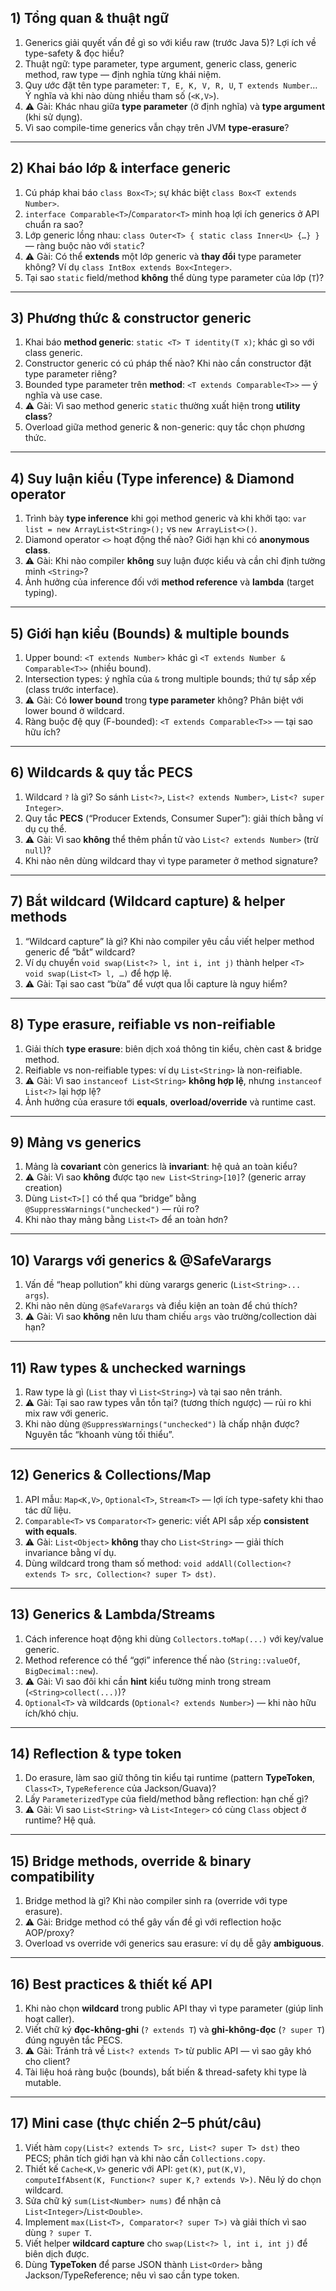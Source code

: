 ## 1) Tổng quan & thuật ngữ

1. Generics giải quyết vấn đề gì so với kiểu raw (trước Java 5)? Lợi ích về type-safety & đọc hiểu?
2. Thuật ngữ: type parameter, type argument, generic class, generic method, raw type — định nghĩa từng khái niệm.
3. Quy ước đặt tên type parameter: `T, E, K, V, R, U`, `T extends Number`… Ý nghĩa và khi nào dùng nhiều tham số (`<K,V>`).
4. ⚠️ Gài: Khác nhau giữa **type parameter** (ở định nghĩa) và **type argument** (khi sử dụng).
5. Vì sao compile-time generics vẫn chạy trên JVM **type-erasure**?

---

## 2) Khai báo lớp & interface generic

1. Cú pháp khai báo `class Box<T>`; sự khác biệt `class Box<T extends Number>`.
2. `interface Comparable<T>`/`Comparator<T>` minh hoạ lợi ích generics ở API chuẩn ra sao?
3. Lớp generic lồng nhau: `class Outer<T> { static class Inner<U> {…} }` — ràng buộc nào với `static`?
4. ⚠️ Gài: Có thể **extends** một lớp generic và **thay đổi** type parameter không? Ví dụ `class IntBox extends Box<Integer>`.
5. Tại sao `static` field/method **không** thể dùng type parameter của lớp (`T`)?

---

## 3) Phương thức & constructor generic

1. Khai báo **method generic**: `static <T> T identity(T x)`; khác gì so với class generic.
2. Constructor generic có cú pháp thế nào? Khi nào cần constructor đặt type parameter riêng?
3. Bounded type parameter trên **method**: `<T extends Comparable<T>>` — ý nghĩa và use case.
4. ⚠️ Gài: Vì sao method generic `static` thường xuất hiện trong **utility class**?
5. Overload giữa method generic & non-generic: quy tắc chọn phương thức.

---

## 4) Suy luận kiểu (Type inference) & Diamond operator

1. Trình bày **type inference** khi gọi method generic và khi khởi tạo: `var list = new ArrayList<String>();` vs `new ArrayList<>()`.
2. Diamond operator `<>` hoạt động thế nào? Giới hạn khi có **anonymous class**.
3. ⚠️ Gài: Khi nào compiler **không** suy luận được kiểu và cần chỉ định tường minh `<String>`?
4. Ảnh hưởng của inference đối với **method reference** và **lambda** (target typing).

---

## 5) Giới hạn kiểu (Bounds) & multiple bounds

1. Upper bound: `<T extends Number>` khác gì `<T extends Number & Comparable<T>>` (nhiều bound).
2. Intersection types: ý nghĩa của `&` trong multiple bounds; thứ tự sắp xếp (class trước interface).
3. ⚠️ Gài: Có **lower bound** trong **type parameter** không? Phân biệt với lower bound ở wildcard.
4. Ràng buộc đệ quy (F-bounded): `<T extends Comparable<T>>` — tại sao hữu ích?

---

## 6) Wildcards & quy tắc PECS

1. Wildcard `?` là gì? So sánh `List<?>`, `List<? extends Number>`, `List<? super Integer>`.
2. Quy tắc **PECS** (“Producer Extends, Consumer Super”): giải thích bằng ví dụ cụ thể.
3. ⚠️ Gài: Vì sao **không** thể thêm phần tử vào `List<? extends Number>` (trừ `null`)?
4. Khi nào nên dùng wildcard thay vì type parameter ở method signature?

---

## 7) Bắt wildcard (Wildcard capture) & helper methods

1. “Wildcard capture” là gì? Khi nào compiler yêu cầu viết helper method generic để “bắt” wildcard?
2. Ví dụ chuyển `void swap(List<?> l, int i, int j)` thành helper `<T> void swap(List<T> l, …)` để hợp lệ.
3. ⚠️ Gài: Tại sao cast “bừa” để vượt qua lỗi capture là nguy hiểm?

---

## 8) Type erasure, reifiable vs non-reifiable

1. Giải thích **type erasure**: biên dịch xoá thông tin kiểu, chèn cast & bridge method.
2. Reifiable vs non-reifiable types: ví dụ `List<String>` là non-reifiable.
3. ⚠️ Gài: Vì sao `instanceof List<String>` **không hợp lệ**, nhưng `instanceof List<?>` lại hợp lệ?
4. Ảnh hưởng của erasure tới **equals**, **overload/override** và runtime cast.

---

## 9) Mảng vs generics

1. Mảng là **covariant** còn generics là **invariant**: hệ quả an toàn kiểu?
2. ⚠️ Gài: Vì sao **không** được tạo `new List<String>[10]`? (generic array creation)
3. Dùng `List<T>[]` có thể qua “bridge” bằng `@SuppressWarnings("unchecked")` — rủi ro?
4. Khi nào thay mảng bằng `List<T>` để an toàn hơn?

---

## 10) Varargs với generics & @SafeVarargs

1. Vấn đề “heap pollution” khi dùng varargs generic (`List<String>... args`).
2. Khi nào nên dùng `@SafeVarargs` và điều kiện an toàn để chú thích?
3. ⚠️ Gài: Vì sao **không** nên lưu tham chiếu `args` vào trường/collection dài hạn?

---

## 11) Raw types & unchecked warnings

1. Raw type là gì (`List` thay vì `List<String>`) và tại sao nên tránh.
2. ⚠️ Gài: Tại sao raw types vẫn tồn tại? (tương thích ngược) — rủi ro khi mix raw với generic.
3. Khi nào dùng `@SuppressWarnings("unchecked")` là chấp nhận được? Nguyên tắc “khoanh vùng tối thiểu”.

---

## 12) Generics & Collections/Map

1. API mẫu: `Map<K,V>`, `Optional<T>`, `Stream<T>` — lợi ích type-safety khi thao tác dữ liệu.
2. `Comparable<T>` vs `Comparator<T>` generic: viết API sắp xếp **consistent with equals**.
3. ⚠️ Gài: `List<Object>` **không** thay cho `List<String>` — giải thích invariance bằng ví dụ.
4. Dùng wildcard trong tham số method: `void addAll(Collection<? extends T> src, Collection<? super T> dst)`.

---

## 13) Generics & Lambda/Streams

1. Cách inference hoạt động khi dùng `Collectors.toMap(...)` với key/value generic.
2. Method reference có thể “gợi” inference thế nào (`String::valueOf`, `BigDecimal::new`).
3. ⚠️ Gài: Vì sao đôi khi cần **hint** kiểu tường minh trong stream (`<String>collect(...)`)?
4. `Optional<T>` và wildcards (`Optional<? extends Number>`) — khi nào hữu ích/khó chịu.

---

## 14) Reflection & type token

1. Do erasure, làm sao giữ thông tin kiểu tại runtime (pattern **TypeToken**, `Class<T>`, `TypeReference` của Jackson/Guava)?
2. Lấy `ParameterizedType` của field/method bằng reflection: hạn chế gì?
3. ⚠️ Gài: Vì sao `List<String>` và `List<Integer>` có cùng `Class` object ở runtime? Hệ quả.

---

## 15) Bridge methods, override & binary compatibility

1. Bridge method là gì? Khi nào compiler sinh ra (override với type erasure).
2. ⚠️ Gài: Bridge method có thể gây vấn đề gì với reflection hoặc AOP/proxy?
3. Overload vs override với generics sau erasure: ví dụ dễ gây **ambiguous**.

---

## 16) Best practices & thiết kế API

1. Khi nào chọn **wildcard** trong public API thay vì type parameter (giúp linh hoạt caller).
2. Viết chữ ký **đọc-không-ghi** (`? extends T`) và **ghi-không-đọc** (`? super T`) đúng nguyên tắc PECS.
3. ⚠️ Gài: Tránh trả về `List<? extends T>` từ public API — vì sao gây khó cho client?
4. Tài liệu hoá ràng buộc (bounds), bất biến & thread-safety khi type là mutable.

---

## 17) Mini case (thực chiến 2–5 phút/câu)

1. Viết hàm `copy(List<? extends T> src, List<? super T> dst)` theo PECS; phân tích giới hạn và khi nào cần `Collections.copy`.
2. Thiết kế `Cache<K,V>` generic với API: `get(K)`, `put(K,V)`, `computeIfAbsent(K, Function<? super K,? extends V>)`. Nêu lý do chọn wildcard.
3. Sửa chữ ký `sum(List<Number> nums)` để nhận cả `List<Integer>`/`List<Double>`.
4. Implement `max(List<T>, Comparator<? super T>)` và giải thích vì sao dùng `? super T`.
5. Viết helper **wildcard capture** cho `swap(List<?> l, int i, int j)` để biên dịch được.
6. Dùng **TypeToken** để parse JSON thành `List<Order>` bằng Jackson/TypeReference; nêu vì sao cần type token.
